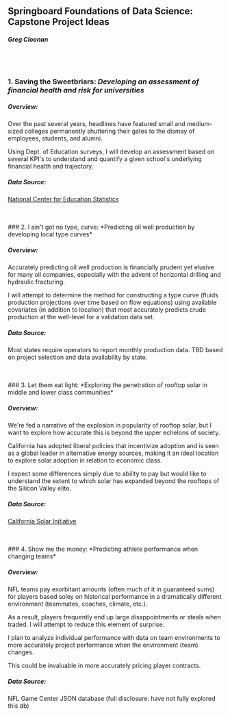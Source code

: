 ## Springboard Foundations of Data Science: Capstone Project Ideas
##### Greg Cloonan
<br>  </br>
### 1. Saving the Sweetbriars: *Developing an assessment of financial health and risk for universities*

##### Overview:
Over the past several years, headlines have featured small and medium-sized colleges permanently shuttering their gates to the dismay of employees, students, and alumni.

Using Dept. of Education surveys, I will develop an assessment based on several KPI's to understand and quantify a given school's underlying financial health and trajectory.

##### Data Source:
[National Center for Education Statistics](https://www.nces.ed.gov)  
<br>
  
  
</br>
### 2. I ain't got no type, curve: *Predicting oil well production by developing local type curves*

##### Overview:
Accurately predicting oil well production is financially prudent yet elusive for many oil companies, especially with the advent of horizontal drilling and hydraulic fracturing.

I will attempt to determine the method for constructing a type curve (fluids production projections over time based on flow equations) using available covariates (in addition to location) that most accurately predicts crude production at the well-level for a validation data set.

##### Data Source:
Most states require operators to report monthly production data. TBD based on project selection and data availability by state.  
<br>
  
  
</br>
### 3. Let them eat light: *Exploring the penetration of rooftop solar in middle and lower class communities*

##### Overview:
We're fed a narrative of the explosion in popularity of rooftop solar, but I want to explore how accurate this is beyond the upper echelons of society.

California has adopted liberal policies that incentivize adoption and is seen as a global leader in alternative energy sources, making it an ideal location to explore solar adoption in relation to economic class.

I expect some differences simply due to ability to pay but would like to understand the extent to which solar has expanded beyond the rooftops of the Silicon Valley elite.

##### Data Source:
[California Solar Initiative](https://www.californiasolarstatistics.ca.gov)  
<br>
  
  
</br>
### 4. Show me the money: *Predicting athlete performance when changing teams*

##### Overview:
NFL teams pay exorbitant amounts (often much of it in guaranteed sums) for players based soley on historical performance in a dramatically different environment (teammates, coaches, climate, etc.).

As a result, players frequently end up large disappointments or steals when traded. I will attempt to reduce this element of surprise.

I plan to analyze individual performance with data on team environments to more accurately project performance when the environment (team) changes.

This could be invaluable in more accurately pricing player contracts.

##### Data Source:
NFL Game Center JSON database (full disclosure: have not fully explored this db)
